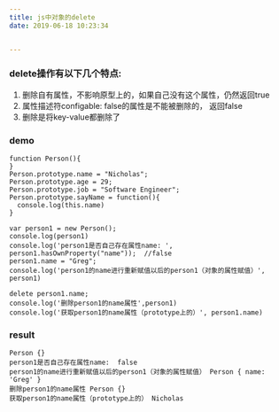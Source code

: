 ```yaml
---
title: js中对象的delete
date: 2019-06-18 10:23:34


---
```


### delete操作有以下几个特点:
1. 删除自有属性，不影响原型上的，如果自己没有这个属性，仍然返回true
2. 属性描述符configable: false的属性是不能被删除的， 返回false
3. 删除是将key-value都删除了


### demo
```
function Person(){
}
Person.prototype.name = "Nicholas";
Person.prototype.age = 29;
Person.prototype.job = "Software Engineer";
Person.prototype.sayName = function(){
  console.log(this.name)
}

var person1 = new Person();
console.log(person1)
console.log('person1是否自己存在属性name: ', person1.hasOwnProperty("name"));  //false
person1.name = "Greg";
console.log('person1的name进行重新赋值以后的person1（对象的属性赋值）', person1)

delete person1.name;
console.log('删除person1的name属性',person1)
console.log('获取person1的name属性（prototype上的）', person1.name)
```

### result
```
Person {}
person1是否自己存在属性name:  false
person1的name进行重新赋值以后的person1（对象的属性赋值） Person { name: 'Greg' }
删除person1的name属性 Person {}
获取person1的name属性（prototype上的） Nicholas
```